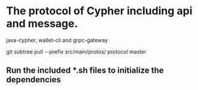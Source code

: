 # The protocol of Cypher including api and message.

java-cypher, wallet-cli and grpc-gateway

git subtree pull --prefix src/main/protos/ protocol master

## Run the included *.sh files to initialize the dependencies

